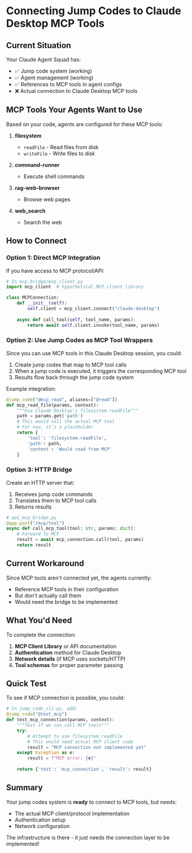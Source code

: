 # Connecting Jump Codes to Claude Desktop MCP Tools

## Current Situation

Your Claude Agent Squad has:
- ✅ Jump code system (working)
- ✅ Agent management (working)
- ✅ References to MCP tools in agent configs
- ❌ Actual connection to Claude Desktop MCP tools

## MCP Tools Your Agents Want to Use

Based on your code, agents are configured for these MCP tools:

1. **filesystem**
   - `readFile` - Read files from disk
   - `writeFile` - Write files to disk

2. **command-runner**
   - Execute shell commands

3. **rag-web-browser**
   - Browse web pages

4. **web_search**
   - Search the web

## How to Connect

### Option 1: Direct MCP Integration

If you have access to MCP protocol/API:

```python
# In mcp_bridge/mcp_client.py
import mcp_client  # hypothetical MCP client library

class MCPConnection:
    def __init__(self):
        self.client = mcp_client.connect("claude-desktop")
    
    async def call_tool(self, tool_name, params):
        return await self.client.invoke(tool_name, params)
```

### Option 2: Use Jump Codes as MCP Tool Wrappers

Since you can use MCP tools in this Claude Desktop session, you could:

1. Create jump codes that map to MCP tool calls
2. When a jump code is executed, it triggers the corresponding MCP tool
3. Results flow back through the jump code system

Example integration:

```python
@jump_code("@mcp_read", aliases=["@read"])
def mcp_read_file(params, context):
    """Use Claude Desktop's filesystem.readFile"""
    path = params.get('path')
    # This would call the actual MCP tool
    # For now, it's a placeholder
    return {
        'tool': 'filesystem.readFile',
        'path': path,
        'content': 'Would read from MCP'
    }
```

### Option 3: HTTP Bridge

Create an HTTP server that:
1. Receives jump code commands
2. Translates them to MCP tool calls
3. Returns results

```python
# api_mcp_bridge.py
@app.post("/mcp/tool")
async def call_mcp_tool(tool: str, params: dict):
    # Forward to MCP
    result = await mcp_connection.call(tool, params)
    return result
```

## Current Workaround

Since MCP tools aren't connected yet, the agents currently:
- Reference MCP tools in their configuration
- But don't actually call them
- Would need the bridge to be implemented

## What You'd Need

To complete the connection:

1. **MCP Client Library** or API documentation
2. **Authentication** method for Claude Desktop
3. **Network details** (if MCP uses sockets/HTTP)
4. **Tool schemas** for proper parameter passing

## Quick Test

To see if MCP connection is possible, you could:

```python
# In jump_code_cli.py, add:
@jump_code("@test_mcp")
def test_mcp_connection(params, context):
    """Test if we can call MCP tools"""
    try:
        # Attempt to use filesystem.readFile
        # This would need actual MCP client code
        result = "MCP connection not implemented yet"
    except Exception as e:
        result = f"MCP error: {e}"
    
    return {'test': 'mcp_connection', 'result': result}
```

## Summary

Your jump codes system is **ready** to connect to MCP tools, but needs:
- The actual MCP client/protocol implementation
- Authentication setup
- Network configuration

The infrastructure is there - it just needs the connection layer to be implemented!
